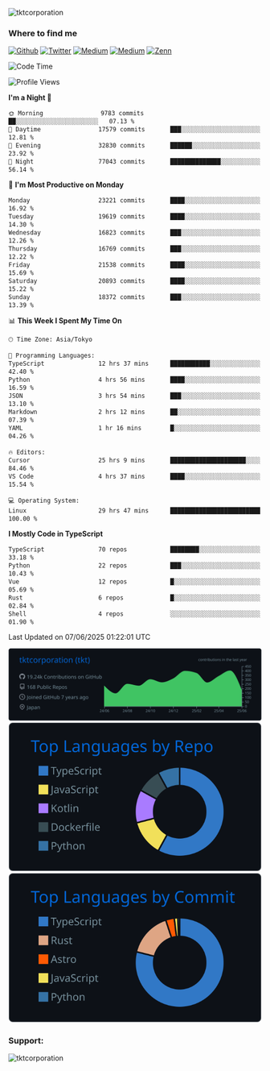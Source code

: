 <p align="left"> <img src="https://komarev.com/ghpvc/?username=tktcorporation&label=Profile%20views&color=0e75b6&style=flat" alt="tktcorporation" /> </p>

<h3>Where to find me</h3>
<p>
<a href="https://github.com/tktcorporation" target="_blank"><img alt="Github" src="https://img.shields.io/badge/GitHub-%2312100E.svg?&style=for-the-badge&logo=Github&logoColor=white" /></a>
<a href="https://twitter.com/tktcorporation" target="_blank"><img alt="Twitter" src="https://img.shields.io/badge/twitter-%231DA1F2.svg?&style=for-the-badge&logo=twitter&logoColor=white" /></a>
<a href="https://www.linkedin.com/in/tktcorporation" target="_blank"><img alt="Medium" src="https://img.shields.io/badge/linkdin-0a66c2.svg?&style=for-the-badge&logo=linkedin&logoColor=white" /></a>
<a href="https://qiita.com/tktcorporation" target="_blank"><img alt="Medium" src="https://img.shields.io/badge/qiita-55C500.svg?&style=for-the-badge&logo=qiita&logoColor=white" /></a>
<a href="https://zenn.dev/tktcorporation" target="_blank"><img alt="Zenn" src="https://img.shields.io/badge/Zenn-3EA8FF.svg?&style=for-the-badge&logo=Zenn&logoColor=white" /></a>
</p>
  
<!--START_SECTION:waka-->
![Code Time](http://img.shields.io/badge/Code%20Time-2%2C427%20hrs%2050%20mins-blue)

![Profile Views](http://img.shields.io/badge/Profile%20Views-0-blue)

**I'm a Night 🦉** 

```text
🌞 Morning                9783 commits        ██░░░░░░░░░░░░░░░░░░░░░░░   07.13 % 
🌆 Daytime                17579 commits       ███░░░░░░░░░░░░░░░░░░░░░░   12.81 % 
🌃 Evening                32830 commits       ██████░░░░░░░░░░░░░░░░░░░   23.92 % 
🌙 Night                  77043 commits       ██████████████░░░░░░░░░░░   56.14 % 
```
📅 **I'm Most Productive on Monday** 

```text
Monday                   23221 commits       ████░░░░░░░░░░░░░░░░░░░░░   16.92 % 
Tuesday                  19619 commits       ████░░░░░░░░░░░░░░░░░░░░░   14.30 % 
Wednesday                16823 commits       ███░░░░░░░░░░░░░░░░░░░░░░   12.26 % 
Thursday                 16769 commits       ███░░░░░░░░░░░░░░░░░░░░░░   12.22 % 
Friday                   21538 commits       ████░░░░░░░░░░░░░░░░░░░░░   15.69 % 
Saturday                 20893 commits       ████░░░░░░░░░░░░░░░░░░░░░   15.22 % 
Sunday                   18372 commits       ███░░░░░░░░░░░░░░░░░░░░░░   13.39 % 
```


📊 **This Week I Spent My Time On** 

```text
🕑︎ Time Zone: Asia/Tokyo

💬 Programming Languages: 
TypeScript               12 hrs 37 mins      ███████████░░░░░░░░░░░░░░   42.40 % 
Python                   4 hrs 56 mins       ████░░░░░░░░░░░░░░░░░░░░░   16.59 % 
JSON                     3 hrs 54 mins       ███░░░░░░░░░░░░░░░░░░░░░░   13.10 % 
Markdown                 2 hrs 12 mins       ██░░░░░░░░░░░░░░░░░░░░░░░   07.39 % 
YAML                     1 hr 16 mins        █░░░░░░░░░░░░░░░░░░░░░░░░   04.26 % 

🔥 Editors: 
Cursor                   25 hrs 9 mins       █████████████████████░░░░   84.46 % 
VS Code                  4 hrs 37 mins       ████░░░░░░░░░░░░░░░░░░░░░   15.54 % 

💻 Operating System: 
Linux                    29 hrs 47 mins      █████████████████████████   100.00 % 
```

**I Mostly Code in TypeScript** 

```text
TypeScript               70 repos            ████████░░░░░░░░░░░░░░░░░   33.18 % 
Python                   22 repos            ███░░░░░░░░░░░░░░░░░░░░░░   10.43 % 
Vue                      12 repos            █░░░░░░░░░░░░░░░░░░░░░░░░   05.69 % 
Rust                     6 repos             █░░░░░░░░░░░░░░░░░░░░░░░░   02.84 % 
Shell                    4 repos             ░░░░░░░░░░░░░░░░░░░░░░░░░   01.90 % 
```




 Last Updated on 07/06/2025 01:22:01 UTC
<!--END_SECTION:waka-->

[![](https://raw.githubusercontent.com/tktcorporation/tktcorporation/master/profile-summary-card-output/github_dark/0-profile-details.svg)](https://github.com/vn7n24fzkq/github-profile-summary-cards)
[![](https://raw.githubusercontent.com/tktcorporation/tktcorporation/master/profile-summary-card-output/github_dark/1-repos-per-language.svg)](https://github.com/vn7n24fzkq/github-profile-summary-cards) [![](https://raw.githubusercontent.com/tktcorporation/tktcorporation/master/profile-summary-card-output/github_dark/2-most-commit-language.svg)](https://github.com/vn7n24fzkq/github-profile-summary-cards)

<h3 align="left">Support:</h3>
<p><a href="https://www.buymeacoffee.com/tktcorporation"> <img align="left" src="https://cdn.buymeacoffee.com/buttons/v2/default-yellow.png" height="50" width="210" alt="tktcorporation" /></a></p><br><br>
